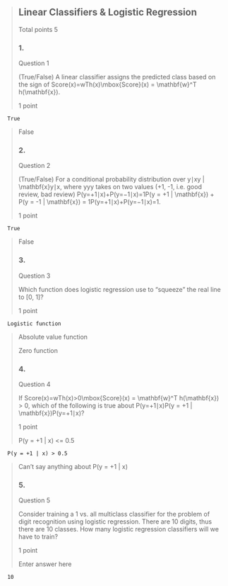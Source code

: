 > ## Linear Classifiers & Logistic Regression
> 
> Total points 5
> 
> ### 1.
> 
> Question 1
> 
> (True/False) A linear classifier assigns the predicted class based on the sign of Score(x)=wTh(x)\mbox{Score}(x) = \mathbf{w}^T h(\mathbf{x}).
> 
> 1 point
> 

      True 
> 
>  False 
> 
> ### 2.
> 
> Question 2
> 
> (True/False) For a conditional probability distribution over y∣xy | \mathbf{x}y∣x, where yyy takes on two values (+1, -1, i.e. good review, bad review) P(y=+1∣x)+P(y=−1∣x)=1P(y = +1 | \mathbf{x}) + P(y = -1 | \mathbf{x}) = 1P(y=+1∣x)+P(y=−1∣x)=1.
> 
> 1 point
> 

      True 
> 
>  False 
> 
> ### 3.
> 
> Question 3
> 
> Which function does logistic regression use to “squeeze” the real line to [0, 1]?
> 
> 1 point
> 

      Logistic function 
> 
>  Absolute value function 
> 
>  Zero function 
> 
> ### 4.
> 
> Question 4
> 
> If Score(x)=wTh(x)>0\mbox{Score}(x) = \mathbf{w}^T h(\mathbf{x}) > 0, which of the following is true about P(y=+1∣x)P(y = +1 | \mathbf{x})P(y=+1∣x)?
> 
> 1 point
> 
>  P(y = +1 | x) <= 0.5 
> 

      P(y = +1 | x) > 0.5 
> 
>  Can’t say anything about P(y = +1 | x) 
> 
> ### 5.
> 
> Question 5
> 
> Consider training a 1 vs. all multiclass classifier for the problem of digit recognition using logistic regression. There are 10 digits, thus there are 10 classes. How many logistic regression classifiers will we have to train?
> 
> 1 point
> 
> Enter answer here
>
      10
